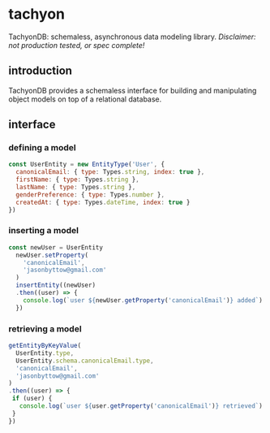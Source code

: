 # tachyon
TachyonDB: schemaless, asynchronous data modeling library. *Disclaimer: not production tested, or spec complete!*

## introduction
TachyonDB provides a schemaless interface for building and manipulating object models on top of a relational database.

## interface
### defining a model
```javascript
const UserEntity = new EntityType('User', {
  canonicalEmail: { type: Types.string, index: true },
  firstName: { type: Types.string },
  lastName: { type: Types.string },
  genderPreference: { type: Types.number },
  createdAt: { type: Types.dateTime, index: true }
})
```

### inserting a model
```javascript
const newUser = UserEntity
  newUser.setProperty(
    'canonicalEmail',
    'jasonbyttow@gmail.com'
  )
  insertEntity((newUser)
  .then((user) => {
    console.log(`user ${newUser.getProperty('canonicalEmail')} added`)
  })
 ```
 
### retrieving a model
 ```javascript
 getEntityByKeyValue(
   UserEntity.type,
   UserEntity.schema.canonicalEmail.type,
   'canonicalEmail',
   'jasonbyttow@gmail.com'
)
.then((user) => {
  if (user) {
    console.log(`user ${user.getProperty('canonicalEmail')} retrieved`)
  }
})
```
